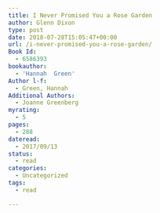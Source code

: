 ```yaml
---
title: I Never Promised You a Rose Garden
author: Glenn Dixon
type: post
date: 2018-07-28T15:05:47+00:00
url: /i-never-promised-you-a-rose-garden/
Book Id:
  - 6586393
bookauthor:
  - 'Hannah  Green'
Author l-f:
  - Green, Hannah
Additional Authors:
  - Joanne Greenberg
myrating:
  - 5
pages:
  - 288
dateread:
  - 2017/09/13
status:
  - read
categories:
  - Uncategorized
tags:
  - read

---
```

